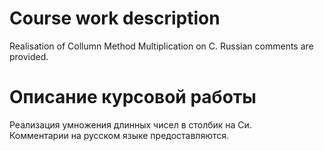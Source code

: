 # Course work description
Realisation of Collumn Method Multiplication on C.
Russian comments are provided.

# Описание курсовой работы
Реализация умножения длинных чисел в столбик на Си.  
Комментарии на русском языке предоставляются.
